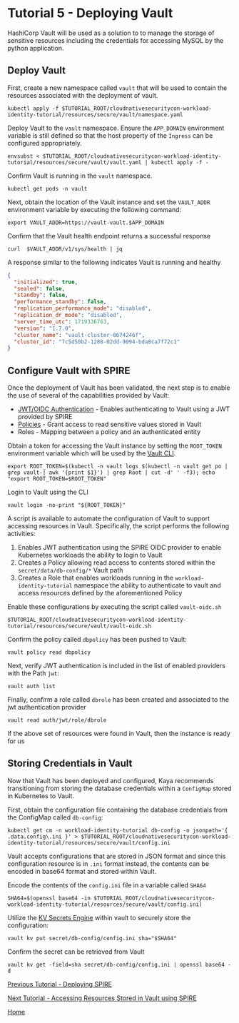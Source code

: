 # Tutorial 5 - Deploying Vault

HashiCorp Vault will be used as a solution to to manage the storage of sensitive resources including the credentials for accessing MySQL by the python application.

## Deploy Vault

First, create a new namespace called `vault` that will be used to contain the resources associated with the deployment of vault.

```shell
kubectl apply -f $TUTORIAL_ROOT/cloudnativesecuritycon-workload-identity-tutorial/resources/secure/vault/namespace.yaml
```

Deploy Vault to the `vault` namespace. Ensure the `APP_DOMAIN` environment variable is still defined so that the host property of the `Ingress` can be configured appropriately. 

```shell
envsubst < $TUTORIAL_ROOT/cloudnativesecuritycon-workload-identity-tutorial/resources/secure/vault/vault.yaml | kubectl apply -f - 
```

Confirm Vault is running in the `vault` namespace. 

```shell
kubectl get pods -n vault
```

Next, obtain the location of the Vault instance and set the `VAULT_ADDR` environment variable by executing the following command:

```shell
export VAULT_ADDR=https://vault-vault.$APP_DOMAIN
```

Confirm that the Vault health endpoint returns a successful response

```
curl  $VAULT_ADDR/v1/sys/health | jq
```

A response similar to the following indicates Vault is running and healthy

```json
{
  "initialized": true,
  "sealed": false,
  "standby": false,
  "performance_standby": false,
  "replication_performance_mode": "disabled",
  "replication_dr_mode": "disabled",
  "server_time_utc": 1719336763,
  "version": "1.7.0",
  "cluster_name": "vault-cluster-0674246f",
  "cluster_id": "7c5d50b2-1288-02dd-9094-bda8ca7f72c1"
}
```

## Configure Vault with SPIRE

Once the deployment of Vault has been validated, the next step is to enable the use of several of the capabilities provided by Vault:

* [JWT/OIDC Authentication](https://developer.hashicorp.com/vault/docs/auth/jwt) - Enables authenticating to Vault using a JWT provided by SPIRE
* [Policies](https://developer.hashicorp.com/vault/docs/concepts/policies) - Grant access to read sensitive values stored in Vault
* Roles - Mapping between a policy and an authenticated entity

Obtain a token for accessing the Vault instance by setting the `ROOT_TOKEN` environment variable which will be used by the [Vault CLI](https://developer.hashicorp.com/vault/docs/commands).

```shell
export ROOT_TOKEN=$(kubectl -n vault logs $(kubectl -n vault get po | grep vault-| awk '{print $1}') | grep Root | cut -d' ' -f3); echo "export ROOT_TOKEN=$ROOT_TOKEN"
```

Login to Vault using the CLI

```shell
vault login -no-print "${ROOT_TOKEN}"
```

A script is available to automate the configuration of Vault to support accessing resources in Vault. Specifically, the script performs the following activities:
 
1. Enables JWT authentication using the SPIRE OIDC provider to enable Kubernetes workloads the ability to login to Vault
2. Creates a Policy allowing read access to contents stored within the `secret/data/db-config/*` Vault path
3. Creates a Role that enables workloads running in the `workload-identity-tutorial` namespace the ability to authenticate to vault and access resources defined by the aforementioned Policy

Enable these configurations by executing the script called `vault-oidc.sh`

```shell
$TUTORIAL_ROOT/cloudnativesecuritycon-workload-identity-tutorial/resources/secure/vault/vault-oidc.sh
```

Confirm the policy called `dbpolicy` has been pushed to Vault:

```shell
vault policy read dbpolicy
```

Next, verify JWT authentication is included in the list of enabled providers with the Path `jwt`:

```shell
vault auth list
```

Finally, confirm a role called `dbrole` has been created and associated to the jwt authentication provider

```shell
vault read auth/jwt/role/dbrole
```

If the above set of resources were found in Vault, then the instance is ready for us

## Storing Credentials in Vault

Now that Vault has been deployed and configured, Kaya recommends transitioning from storing the database credentials within a `ConfigMap` stored in Kubernetes to Vault.

First, obtain the configuration file containing the database credentials from the ConfigMap called `db-config`:

```shell
kubectl get cm -n workload-identity-tutorial db-config -o jsonpath='{ .data.config\.ini }' > $TUTORIAL_ROOT/cloudnativesecuritycon-workload-identity-tutorial/resources/secure/vault/config.ini
```

Vault accepts configurations that are stored in JSON format and since this configuration resource is in `.ini` format instead, the contents can be encoded in base64 format and stored within Vault.

Encode the contents of the `config.ini` file in a variable called `SHA64`

```shell
SHA64=$(openssl base64 -in $TUTORIAL_ROOT/cloudnativesecuritycon-workload-identity-tutorial/resources/secure/vault/config.ini)
```

Utilize the [KV Secrets Engine](https://developer.hashicorp.com/vault/docs/secrets/kv) within vault to securely store the configuration:

```shell
vault kv put secret/db-config/config.ini sha="$SHA64"
```

Confirm the secret can be retrieved from Vault

```shell
vault kv get -field=sha secret/db-config/config.ini | openssl base64 -d
```

[Previous Tutorial - Deploying SPIRE](tutorial4.md)

[Next Tutorial - Accessing Resources Stored in Vault using SPIRE](tutorial6.md)

[Home](../README.md)
